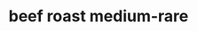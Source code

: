 ---
layout: guide
title: beef roast medium-rare
type: beef
food: roast
doneness: medium-rare
temp_c: 60
temp_f: 140
minimum: 5
best: 6
maximum: 14
---
